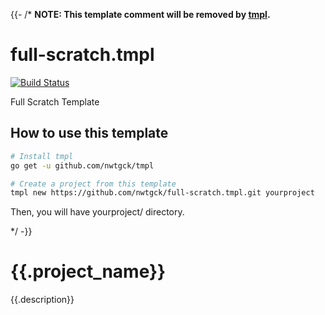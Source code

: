 {{- /* **NOTE: This  template comment will be removed by [tmpl].**
# full-scratch.tmpl
[![Build Status](https://travis-ci.com/nwtgck/full-scratch.tmpl.svg?branch=master)](https://travis-ci.com/nwtgck/full-scratch.tmpl)

Full Scratch Template

## How to use this template

```bash
# Install tmpl
go get -u github.com/nwtgck/tmpl

# Create a project from this template
tmpl new https://github.com/nwtgck/full-scratch.tmpl.git yourproject
```

Then, you will have yourproject/ directory.

[tmpl]: https://github.com/nwtgck/tmpl
<!-- The following section is a template of README.md-->
*/ -}}

# {{.project_name}}

{{.description}}

